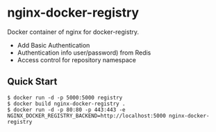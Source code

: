 # nginx-docker-registry

Docker container of nginx for docker-registry.

- Add Basic Authentication
- Authentication info user/password) from Redis
- Access control for repository namespace

## Quick Start

```
$ docker run -d -p 5000:5000 registry
$ docker build nginx-docker-registry .
$ docker run -d -p 80:80 -p 443:443 -e NGINX_DOCKER_REGISTRY_BACKEND=http://localhost:5000 nginx-docker-registry
```
